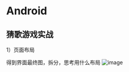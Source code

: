 # Android

## 猜歌游戏实战

1）页面布局

得到界面最终图，拆分，思考用什么布局
![image](https://github.com/konL/Android/tree/master/screenshot/1.png)

